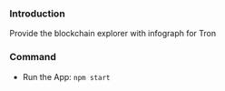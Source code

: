 ### Introduction
Provide the blockchain explorer with infograph for Tron

### Command
- Run the App: `npm start`